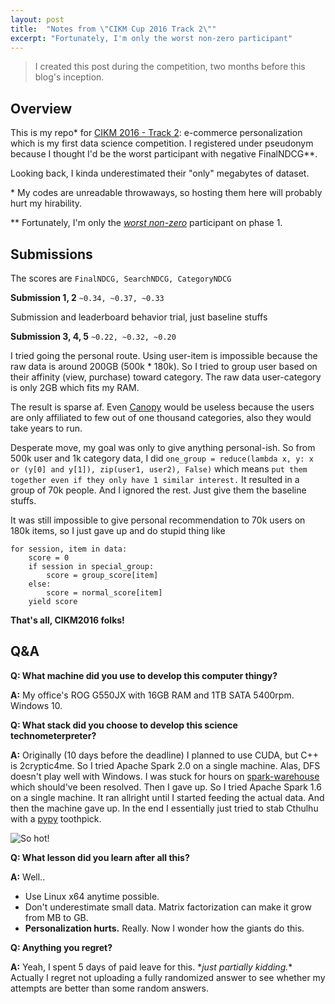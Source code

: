 ```yaml
---
layout: post
title:  "Notes from \"CIKM Cup 2016 Track 2\""
excerpt: "Fortunately, I'm only the worst non-zero participant"
---
```


> I created this post during the competition, two months before this blog's inception.

## Overview

This is my repo* for [CIKM 2016 - Track 2](https://competitions.codalab.org/competitions/11161): e-commerce personalization which is my first data science competition. I registered under pseudonym because I thought I'd be the worst participant with negative FinalNDCG\*\*.

Looking back, I kinda underestimated their "only" megabytes of dataset.

\* My codes are unreadable throwaways, so hosting them here will probably hurt my hirability.

** Fortunately, I'm only the *[worst non-zero](https://competitions.codalab.org/competitions/11161#results)* participant on phase 1.


## Submissions
The scores are `FinalNDCG, SearchNDCG, CategoryNDCG`

**Submission 1, 2** `~0.34, ~0.37, ~0.33`

Submission and leaderboard behavior trial, just baseline stuffs

**Submission 3, 4, 5** `~0.22, ~0.32, ~0.20`

I tried going the personal route. Using user-item is impossible because the raw data is around 200GB (500k * 180k). So I tried to group user based on their affinity (view, purchase) toward category. The raw data user-category is only 2GB which fits my RAM.

The result is sparse af. Even [Canopy](https://en.wikipedia.org/wiki/Canopy_clustering_algorithm) would be useless because the users are only affiliated to few out of one thousand categories, also they would take years to run.

Desperate move, my goal was only to give anything personal-ish. So from 500k user and 1k category data, I did `one_group = reduce(lambda x, y: x or (y[0] and y[1]), zip(user1, user2), False)` which means `put them together even if they only have 1 similar interest.` It resulted in a group of 70k people. And I ignored the rest. Just give them the baseline stuffs.

It was still impossible to give personal recommendation to 70k users on 180k items, so I just gave up and do stupid thing like

```
for session, item in data:
	score = 0
	if session in special_group:
		score = group_score[item]
	else:
		score = normal_score[item]
	yield score
```

**That's all, CIKM2016 folks!**

## Q&A

**Q: What machine did you use to develop this computer thingy?**

**A:** My office's ROG G550JX with 16GB RAM and 1TB SATA 5400rpm. Windows 10.

**Q: What stack did you choose to develop this science technometerpreter?**

**A:** Originally (10 days before the deadline) I planned to use CUDA, but C++ is 2cryptic4me. So I tried Apache Spark 2.0 on a single machine. Alas, DFS doesn't play well with Windows. I was stuck for hours on [spark-warehouse](https://issues.apache.org/jira/browse/SPARK-15034) which should've been resolved. Then I gave up. So I tried Apache Spark 1.6 on a single machine. It ran allright until I started feeding the actual data. And then the machine gave up. In the end I essentially just tried to stab Cthulhu with a [pypy](http://pypy.org/) toothpick.

![So hot!](http://i64.tinypic.com/2gt965v.jpg)

**Q: What lesson did you learn after all this?**

**A:** Well..
    
* Use Linux x64 anytime possible.
* Don't underestimate small data. Matrix factorization can make it grow from MB to GB.
* **Personalization hurts.** Really. Now I wonder how the giants do this.

**Q: Anything you regret?**

**A:** Yeah, I spent 5 days of paid leave for this. \**just partially kidding.*\* Actually I regret not uploading a fully randomized answer to see whether my attempts are better than some random answers.